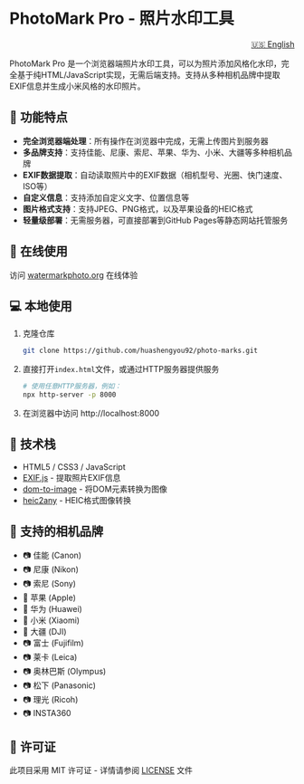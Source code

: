 # PhotoMark Pro - 照片水印工具

<div align="right">
    <a href="README.md">🇺🇸 English</a>
</div>

PhotoMark Pro 是一个浏览器端照片水印工具，可以为照片添加风格化水印，完全基于纯HTML/JavaScript实现，无需后端支持。支持从多种相机品牌中提取EXIF信息并生成小米风格的水印照片。

## 📸 功能特点

- **完全浏览器端处理**：所有操作在浏览器中完成，无需上传图片到服务器
- **多品牌支持**：支持佳能、尼康、索尼、苹果、华为、小米、大疆等多种相机品牌
- **EXIF数据提取**：自动读取照片中的EXIF数据（相机型号、光圈、快门速度、ISO等）
- **自定义信息**：支持添加自定义文字、位置信息等
- **图片格式支持**：支持JPEG、PNG格式，以及苹果设备的HEIC格式
- **轻量级部署**：无需服务器，可直接部署到GitHub Pages等静态网站托管服务



## 🚀 在线使用

访问 [watermarkphoto.org](https://watermarkphoto.org) 在线体验

## 💻 本地使用

1. 克隆仓库
   ```bash
   git clone https://github.com/huashengyou92/photo-marks.git
   ```

2. 直接打开`index.html`文件，或通过HTTP服务器提供服务
   ```bash
   # 使用任意HTTP服务器，例如：
   npx http-server -p 8000
   ```

3. 在浏览器中访问 http://localhost:8000

## 🔧 技术栈

- HTML5 / CSS3 / JavaScript
- [EXIF.js](https://github.com/exif-js/exif-js) - 提取照片EXIF信息
- [dom-to-image](https://github.com/tsayen/dom-to-image) - 将DOM元素转换为图像
- [heic2any](https://github.com/alexcorvi/heic2any) - HEIC格式图像转换

## 📱 支持的相机品牌

- 📷 佳能 (Canon)
- 📷 尼康 (Nikon)
- 📷 索尼 (Sony)
- 📱 苹果 (Apple)
- 📱 华为 (Huawei)
- 📱 小米 (Xiaomi)
- 🚁 大疆 (DJI)
- 📷 富士 (Fujifilm)
- 📷 莱卡 (Leica)
- 📷 奥林巴斯 (Olympus)
- 📷 松下 (Panasonic)
- 📷 理光 (Ricoh)
- 📷 INSTA360

## 📄 许可证

此项目采用 MIT 许可证 - 详情请参阅 [LICENSE](LICENSE) 文件

